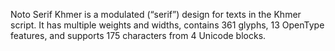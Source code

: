 Noto Serif Khmer is a modulated (“serif”) design for texts in the Khmer script. It has multiple weights and widths, contains 361 glyphs, 13 OpenType features, and supports 175 characters from 4 Unicode blocks.